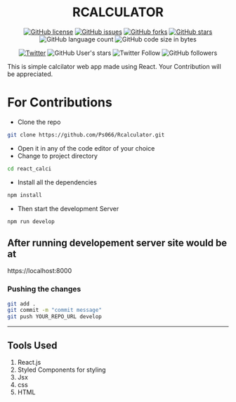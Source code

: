 <div align="center">

<h1 class="head" > RCALCULATOR</h1>
<!-- <style>
    @import url("https://fonts.googleapis.com/css2?family=Caveat&family=Mr+Bedfort&family=Neucha&display=swap");
    .head{
        font-family: 'Neucha', cursive;
        font-weight: 900;
    }
</style> -->
<div >


[![GitHub license](https://img.shields.io/github/license/Ps066/Rcalculator?color=success)](https://github.com/Ps066/Rcalculator/blob/master/LICENSE)
[![GitHub issues](https://img.shields.io/github/issues/Ps066/Rcalculator?color=orange)](https://github.com/Ps066/Rcalculator/issues)
[![GitHub forks](https://img.shields.io/github/forks/Ps066/Rcalculator)](https://github.com/Ps066/Rcalculator/network)
[![GitHub stars](https://img.shields.io/github/stars/Ps066/Rcalculator?color=yellow)](https://github.com/Ps066/Rcalculator/stargazers)
![GitHub language count](https://img.shields.io/github/languages/count/Ps066/Rcalculator)
![GitHub code size in bytes](https://img.shields.io/github/languages/code-size/Ps066/Rcalculator?color=red)

[![Twitter](https://img.shields.io/twitter/url?style=social&url=https%3A%2F%2Ftwitter.com%2FPs_066)](https://twitter.com/intent/tweet?text=Wow:&url=https%3A%2F%2Fgithub.com%2FPs066%2FRcalculator)
![GitHub User's stars](https://img.shields.io/github/stars/Ps066?style=social) 
![Twitter Follow](https://img.shields.io/twitter/follow/Ps_066?style=social)
 ![GitHub followers](https://img.shields.io/github/followers/Ps066?style=social)

</div>



</div>

This is simple  calcilator web app made using React.
Your Contribution will be appreciated.  

# For Contributions

- Clone the repo 

```bash
git clone https://github.com/Ps066/Rcalculator.git
```

- Open it in any of the code editor of your choice
- Change to project directory 

```bash
cd react_calci
```
- Install all the dependencies

```bash
npm install
```
- Then start the development Server
```
npm run develop
```


## After running developement server site would be at 

https://localhost:8000

### Pushing the changes

```bash
git add .
git commit -m "commit message"
git push YOUR_REPO_URL develop
```


---

 


## Tools Used

1. React.js 
2. Styled Components for styling
3. Jsx
4. css
5. HTML

